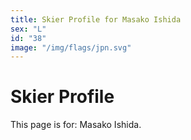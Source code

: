 ```yaml
---
title: Skier Profile for Masako Ishida
sex: "L"
id: "38"
image: "/img/flags/jpn.svg" 
---
```


# Skier Profile

This page is for: Masako Ishida.
    